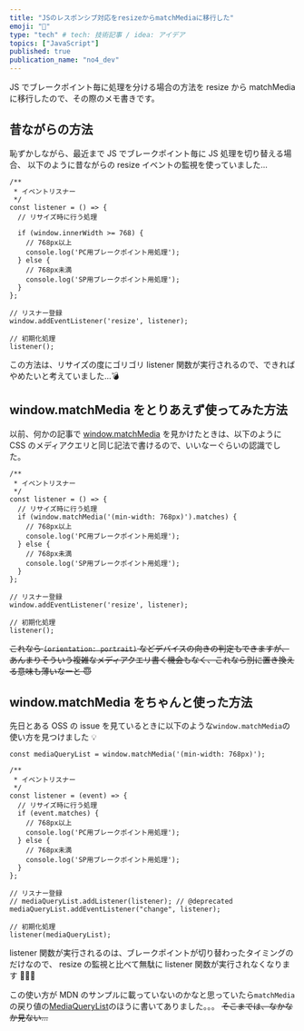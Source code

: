 ```yaml
---
title: "JSのレスポンシブ対応をresizeからmatchMediaに移行した"
emoji: "📌"
type: "tech" # tech: 技術記事 / idea: アイデア
topics: ["JavaScript"]
published: true
publication_name: "no4_dev"
---
```


JS でブレークポイント毎に処理を分ける場合の方法を resize から matchMedia に移行したので、その際のメモ書きです。

## 昔ながらの方法

恥ずかしながら、最近まで JS でブレークポイント毎に JS 処理を切り替える場合、
以下のように昔ながらの resize イベントの監視を使っていました...

```javascript:昔ながらの方法
/**
 * イベントリスナー
 */
const listener = () => {
  // リサイズ時に行う処理

  if (window.innerWidth >= 768) {
    // 768px以上
    console.log('PC用ブレークポイント用処理');
  } else {
    // 768px未満
    console.log('SP用ブレークポイント用処理');
  }
};

// リスナー登録
window.addEventListener('resize', listener);

// 初期化処理
listener();
```

この方法は、リサイズの度にゴリゴリ listener 関数が実行されるので、できればやめたいと考えていました...💣

## window.matchMedia をとりあえず使ってみた方法

以前、何かの記事で [window.matchMedia](https://developer.mozilla.org/ja/docs/Web/API/Window/matchMedia) を見かけたときは、以下のように CSS のメディアクエリと同じ記法で書けるので、いいなーぐらいの認識でした。

```javascript:window.matchMediaをとりあえず使ってみた方法
/**
 * イベントリスナー
 */
const listener = () => {
  // リサイズ時に行う処理
  if (window.matchMedia('(min-width: 768px)').matches) {
    // 768px以上
    console.log('PC用ブレークポイント用処理');
  } else {
    // 768px未満
    console.log('SP用ブレークポイント用処理');
  }
};

// リスナー登録
window.addEventListener('resize', listener);

// 初期化処理
listener();
```

~~これなら `(orientation: portrait)` などデバイスの向きの判定もできますが、あんまりそういう複雑なメディアクエリ書く機会もなく、これなら別に置き換える意味も薄いなーと 😇~~

## window.matchMedia をちゃんと使った方法

先日とある OSS の issue を見ているときに以下のような`window.matchMedia`の使い方を見つけました 💡

```javascript:window.matchMediaをちゃんと使った方法
const mediaQueryList = window.matchMedia('(min-width: 768px)');

/**
 * イベントリスナー
 */
const listener = (event) => {
  // リサイズ時に行う処理
  if (event.matches) {
    // 768px以上
    console.log('PC用ブレークポイント用処理');
  } else {
    // 768px未満
    console.log('SP用ブレークポイント用処理');
  }
};

// リスナー登録
// mediaQueryList.addListener(listener); // @deprecated
mediaQueryList.addEventListener("change", listener);

// 初期化処理
listener(mediaQueryList);
```

listener 関数が実行されるのは、ブレークポイントが切り替わったタイミングのだけなので、
resize の監視と比べて無駄に listener 関数が実行されなくなります 🤗🤗🤗

この使い方が MDN のサンプルに載っていないのかなと思っていたら`matchMedia`の戻り値の[MediaQueryList](https://developer.mozilla.org/ja/docs/Web/API/MediaQueryList)のほうに書いてありました。。。
~~そこまでは、なかなか見ない...~~
